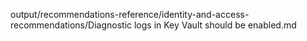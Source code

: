 output/recommendations-reference/identity-and-access-recommendations/Diagnostic logs in Key Vault should be enabled.md